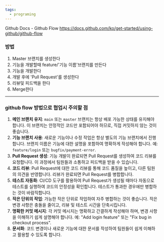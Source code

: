 ```yaml
---
tags:
  - programing
---
```


Github Docs - Github Flow
https://docs.github.com/ko/get-started/using-github/github-flow
### 방법
1. Master 브랜치를 생성한다
2. 기능을 개발할때 feature/'기능 이름'브랜치를 만든다
3. 기능을 개발한다
4. 개발 후에 'Pull Request'를 생성한다
5. 리뷰및 피드백을 한다
6. Merge한다
- - -
### github flow 방법으로 협업시 주의할 점
1. **메인 브랜치 유지**: `main` 또는 `master` 브랜치는 항상 배포 가능한 상태를 유지해야 합니다. 이 브랜치는 안정적인 코드만 포함되어야 하므로, 직접 커밋하지 않는 것이 좋습니다.
2. **기능 브랜치 사용**: 새로운 기능이나 수정 작업은 항상 별도의 기능 브랜치에서 진행합니다. 브랜치 이름은 기능에 대한 설명을 포함하여 명확하게 작성해야 합니다. 예: `feature/login` 또는 `bugfix/payment-error`.
3. **Pull Request 생성**: 기능 개발이 완료되면 Pull Request를 생성하여 코드 리뷰를 요청합니다. 이 과정에서 팀원들과 소통하고 피드백을 받을 수 있습니다.
4. **코드 리뷰**: Pull Request에 대한 코드 리뷰를 통해 코드 품질을 높이고, 다른 팀원의 의견을 반영합니다. 리뷰가 완료되면 Pull Request를 병합합니다.
5. **테스트 자동화**: CI/CD 도구를 활용하여 Pull Request가 생성될 때마다 자동으로 테스트를 실행하여 코드의 안정성을 확인합니다. 테스트가 통과한 경우에만 병합하는 것이 바람직합니다.
6. **작은 단위의 작업**: 가능한 작은 단위로 작업하여 자주 병합하는 것이 좋습니다. 작은 변경 사항은 충돌을 줄이고, 리뷰 및 테스트 시간을 단축시킵니다.
7. **명확한 커밋 메시지**: 각 커밋 메시지는 명확하고 간결하게 작성해야 하며, 변경 사항을 이해하기 쉽게 설명해야 합니다. 예: "Add login feature" 또는 "Fix bug in checkout process".
8. **문서화**: 코드 변경이나 새로운 기능에 대한 문서를 작성하여 팀원들이 쉽게 이해하고 활용할 수 있도록 합니다.